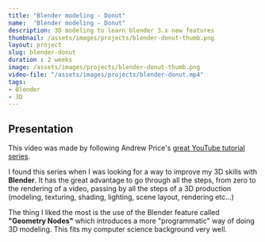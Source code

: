 ```yaml
---
title: "Blender modeling - Donut"
name:  "Blender modeling - Donut"
description: 3D modeling to learn blender 3.x new features
thumbnail: /assets/images/projects/blender-donut-thumb.png
layout: project
slug: blender-donut
duration : 2 weeks
image: /assets/images/projects/blender-donut-thumb.png
video-file: "/assets/images/projects/blender-donut.mp4"
tags:
- Blender
- 3D
---
```


## Presentation
This video was made by following Andrew Price's [great YouTube tutorial series](https://www.youtube.com/watch?v=nIoXOplUvAw&list=PLjEaoINr3zgFX8ZsChQVQsuDSjEqdWMAD).  

I found this series when I was looking for a way to improve my 3D skills with **Blender**. It has the great advantage to go through all the steps, from zero to the rendering of a video, passing by all the steps of a 3D production (modeling, texturing, shading, lighting, scene layout, rendering etc...)

The thing I liked the most is the use of the Blender feature called **"Geometry Nodes"** which introduces a more "programmatic" way of doing 3D modeling. This fits my computer science background very well.

